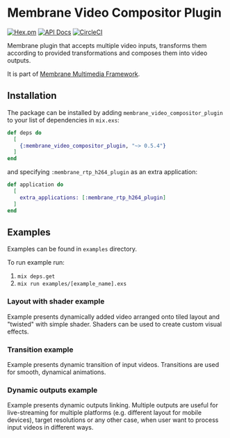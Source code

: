 # Membrane Video Compositor Plugin

[![Hex.pm](https://img.shields.io/hexpm/v/membrane_video_compositor_plugin.svg)](https://hex.pm/packages/membrane_video_compositor_plugin)
[![API Docs](https://img.shields.io/badge/api-docs-yellow.svg?style=flat)](https://hexdocs.pm/membrane_video_compositor_plugin)
[![CircleCI](https://dl.circleci.com/status-badge/img/gh/membraneframework/membrane_video_compositor_plugin/tree/master.svg?style=svg)](https://dl.circleci.com/status-badge/redirect/gh/membraneframework/membrane_video_compositor_plugin/tree/master)

Membrane plugin that accepts multiple video inputs, transforms them according to provided transformations and composes them into video outputs.

It is part of [Membrane Multimedia Framework](https://membrane.stream).

## Installation

The package can be installed by adding `membrane_video_compositor_plugin` to your list of dependencies in `mix.exs`:

```elixir
def deps do
  [
    {:membrane_video_compositor_plugin, "~> 0.5.4"}
  ]
end
```

and specifying `:membrane_rtp_h264_plugin` as an extra application:

```elixir
def application do
  [
    extra_applications: [:membrane_rtp_h264_plugin]
  ]
end
```

## Examples

Examples can be found in `examples` directory.

To run example run:

1. `mix deps.get`
2. `mix run examples/[example_name].exs`

### Layout with shader example

Example presents dynamically added video arranged onto tiled layout and "twisted" with simple shader. Shaders can be used to create custom visual effects.

### Transition example

Example presents dynamic transition of input videos. Transitions are used for smooth, dynamical animations.

### Dynamic outputs example

Example presents dynamic outputs linking.
Multiple outputs are useful for live-streaming for multiple platforms (e.g. different layout for mobile devices), target resolutions
or any other case, when user want to process input videos in different ways.
